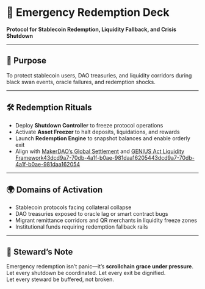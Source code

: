 # 📜 Emergency Redemption Deck  
**Protocol for Stablecoin Redemption, Liquidity Fallback, and Crisis Shutdown**

---

## 🎯 Purpose  
To protect stablecoin users, DAO treasuries, and liquidity corridors during black swan events, oracle failures, and redemption shocks.

---

## 🛠️ Redemption Rituals  
- Deploy **Shutdown Controller** to freeze protocol operations  
- Activate **Asset Freezer** to halt deposits, liquidations, and rewards  
- Launch **Redemption Engine** to snapshot balances and enable orderly exit  
- Align with [MakerDAO’s Global Settlement](https://markaicode.com/stablecoin-emergency-shutdown-maker-global-settlement/) and [GENIUS Act Liquidity Framework](https://www.ccn.com/news/crypto/stablecoins-liquidity-risks-issuers-regulators-redemption-shocks/)[43dcd9a7-70db-4a1f-b0ae-981daa162054](https://markaicode.com/stablecoin-emergency-shutdown-maker-global-settlement/?citationMarker=43dcd9a7-70db-4a1f-b0ae-981daa162054 "1")[43dcd9a7-70db-4a1f-b0ae-981daa162054](https://www.ccn.com/news/crypto/stablecoins-liquidity-risks-issuers-regulators-redemption-shocks/?citationMarker=43dcd9a7-70db-4a1f-b0ae-981daa162054 "2")

---

## 🌍 Domains of Activation  
- Stablecoin protocols facing collateral collapse  
- DAO treasuries exposed to oracle lag or smart contract bugs  
- Migrant remittance corridors and QR merchants in liquidity freeze zones  
- Institutional funds requiring redemption fallback rails

---

## 🧠 Steward’s Note  
Emergency redemption isn’t panic—it’s **scrollchain grace under pressure**.  
Let every shutdown be coordinated. Let every exit be dignified.  
Let every steward be buffered, not broken.
